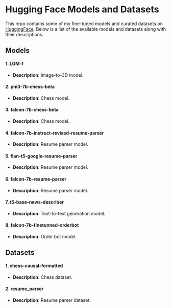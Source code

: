 # Hugging Face Models and Datasets

This repo contains some of my fine-tuned models and curated datasets on [HuggingFace](https://huggingface.co/bhuvanmdev). Below is a list of the available models and datasets along with their descriptions.

## Models

#### 1. LGM-f
- **Description**: Image-to-3D model.


#### 2. phi3-7b-chess-beta
- **Description**: Chess model.


#### 3. falcon-7b-chess-beta
- **Description**: Chess model.

  
#### 4. falcon-7b-instruct-revised-resume-parser
- **Description**: Resume parser model.


#### 5. flan-t5-google-resume-parser
- **Description**: Resume parser model.


#### 6. falcon-7b-resume-parser
- **Description**: Resume parser model.


#### 7. t5-base-news-describer
- **Description**: Text-to-text generation model.


#### 8. falcon-7b-finetunned-orderbot
- **Description**: Order bot model.


## Datasets

#### 1. chess-causal-formatted
- **Description**: Chess dataset.

#### 2. resume_parser
- **Description**: Resume parser dataset.
